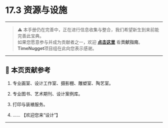 # 17.3 资源与设施

---

> ⚠️ 本手册仍在完善中，正在进行信息收集与整合，我们希望新生到来前能完善此宝典。  
> 如果您愿意参与并成为贡献者之一，欢迎 **[点击这里](/CONTRIBUTING)** 看**贡献指南**。  
> **TimeNugget**项目组在此向您表示感谢。  

---

## 📌 本页贡献参考

1. 专业画室、设计工作室、摄影棚、雕塑室、陶艺室。

2. 专业图书、艺术期刊、设计案例库。

3. 打印与装裱服务。

4. ……  【欢迎您来“设计”】

---
